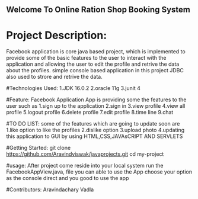 ## Welcome To Online Ration Shop Booking System
# Project Description:
Facebook application is core java based project, which is implemented to provide some of the basic features to the user to interact with the application and allowing the user to edit the profile and retrive the data about the profiles. simple console based application in this project JDBC also used to strore and retrive the data.

#Technologies Used:
1.JDK 16.0.2 2.oracle 11g 3.junit 4

#Feature:
Facebook Application App is providing some the features to the user such as 1.sign up to the application 2.sign in 3.view profile 4.view all profile 5.logout profile 6.delete profile 7.edit profile 8.time line 9.chat

#TO DO LIST:
some of the features which are going to update soon are 1.like option to like the profiles 2.dislike option 3.upload photo 4.updating this application to GUI by using HTML,CSS,JAVAsCRIPT AND SERVLETS

#Getting Started:
git clone https://github.com/Aravindviswak/javaprojects.git cd my-project

#usage:
After project come reside into your local system run the FacebookAppView.java, file you can able to use the App choose your option as the console direct and you good to use the app

#Contributors:
Aravindachary Vadla
